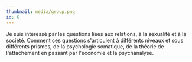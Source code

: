 ```yaml
---
thumbnail: media/group.png
id: 6
---
```

Je suis intéressé par les questions liées aux relations, à la sexualité et à la société. Comment ces questions s'articulent à différents niveaux et sous différents prismes, de la psychologie somatique, de la théorie de l'attachement en passant par l'économie et la psychanalyse.
